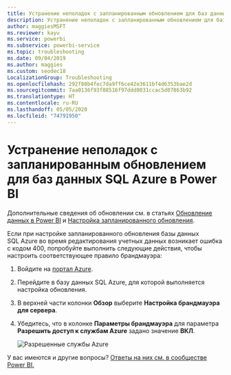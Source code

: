 ```yaml
---
title: Устранение неполадок с запланированным обновлением для баз данных SQL Azure
description: Устранение неполадок с запланированным обновлением для баз данных SQL Azure в Power BI
author: maggiesMSFT
ms.reviewer: kayu
ms.service: powerbi
ms.subservice: powerbi-service
ms.topic: troubleshooting
ms.date: 09/04/2019
ms.author: maggies
ms.custom: seodec18
LocalizationGroup: Troubleshooting
ms.openlocfilehash: 292f80b4fec7da9ff6ce42e3611bf4d6353bae2d
ms.sourcegitcommit: 7aa0136f93f88516f97ddd8031ccac5d07863b92
ms.translationtype: HT
ms.contentlocale: ru-RU
ms.lasthandoff: 05/05/2020
ms.locfileid: "74791950"
---
```

# <a name="troubleshooting-scheduled-refresh-for-azure-sql-databases-in-power-bi"></a>Устранение неполадок с запланированным обновлением для баз данных SQL Azure в Power BI

Дополнительные сведения об обновлении см. в статьях [Обновление данных в Power BI](refresh-data.md) и [Настройка запланированного обновления](refresh-scheduled-refresh.md).

Если при настройке запланированного обновления базы данных SQL Azure во время редактирования учетных данных возникает ошибка с кодом 400, попробуйте выполнить следующие действия, чтобы настроить соответствующее правило брандмауэра:

1. Войдите на [портал Azure](https://portal.azure.com).

1. Перейдите в базу данных SQL Azure, для которой выполняется настройка обновления.

1. В верхней части колонки **Обзор** выберите **Настройка брандмауэра для сервера**.

1. Убедитесь, что в колонке **Параметры брандмауэра** для параметра **Разрешить доступ к службам Azure** задано значение **ВКЛ**.

    ![Разрешенные службы Azure](media/service-admin-troubleshooting-scheduled-refresh-azure-sql-databases/azurerefresh.png)  

У вас имеются и другие вопросы? [Ответы на них см. в сообществе Power BI.](https://community.powerbi.com/)

